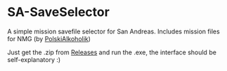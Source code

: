 # SA-SaveSelector

A simple mission savefile selector for San Andreas. Includes mission files for NMG (by [PolskiAlkoholik](https://www.speedrun.com/user/PolskiAlkoholik))

Just get the .zip from [Releases](github.com/Goldiedtv/SA-SaveSelector/releases/latest) and run the .exe, the interface should be self-explanatory :) 
